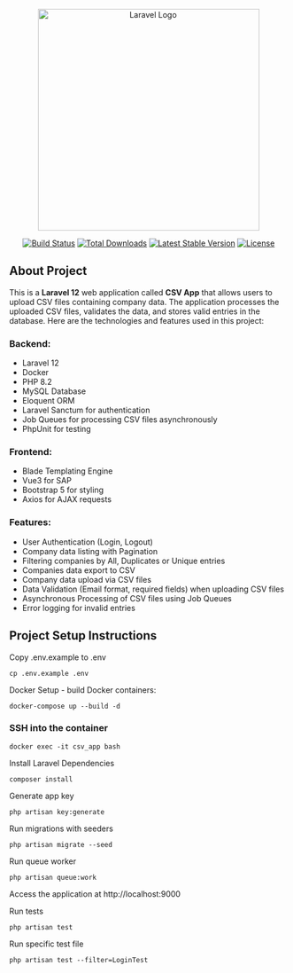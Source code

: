 <p align="center"><a href="https://laravel.com" target="_blank"><img src="https://raw.githubusercontent.com/laravel/art/master/logo-lockup/5%20SVG/2%20CMYK/1%20Full%20Color/laravel-logolockup-cmyk-red.svg" width="400" alt="Laravel Logo"></a></p>

<p align="center">
<a href="https://github.com/laravel/framework/actions"><img src="https://github.com/laravel/framework/workflows/tests/badge.svg" alt="Build Status"></a>
<a href="https://packagist.org/packages/laravel/framework"><img src="https://img.shields.io/packagist/dt/laravel/framework" alt="Total Downloads"></a>
<a href="https://packagist.org/packages/laravel/framework"><img src="https://img.shields.io/packagist/v/laravel/framework" alt="Latest Stable Version"></a>
<a href="https://packagist.org/packages/laravel/framework"><img src="https://img.shields.io/packagist/l/laravel/framework" alt="License"></a>
</p>

## About Project

This is a **Laravel 12** web application called **CSV App** that allows users to upload CSV files containing company data.
The application processes the uploaded CSV files, validates the data, and stores valid entries in the database. Here are
the technologies and features used in this project:

### Backend:
- Laravel 12
- Docker
- PHP 8.2
- MySQL Database
- Eloquent ORM
- Laravel Sanctum for authentication
- Job Queues for processing CSV files asynchronously
- PhpUnit for testing

### Frontend:
- Blade Templating Engine
- Vue3 for SAP
- Bootstrap 5 for styling
- Axios for AJAX requests

### Features:
- User Authentication (Login, Logout)
- Company data listing with Pagination
- Filtering companies by All, Duplicates or Unique entries
- Companies data export to CSV
- Company data upload via CSV files
- Data Validation (Email format, required fields) when uploading CSV files
- Asynchronous Processing of CSV files using Job Queues
- Error logging for invalid entries

## Project Setup Instructions

Copy .env.example to .env

```
cp .env.example .env
```

Docker Setup - build Docker containers:

```
docker-compose up --build -d
```

### SSH into the container

```
docker exec -it csv_app bash
```

Install Laravel Dependencies

```
composer install
```

Generate app key

```
php artisan key:generate
```

Run migrations with seeders

```
php artisan migrate --seed
```

Run queue worker

```
php artisan queue:work
```

Access the application at http://localhost:9000

Run tests

```
php artisan test
```

Run specific test file

```
php artisan test --filter=LoginTest
```
